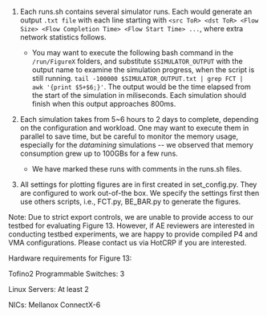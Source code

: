1. Each runs.sh contains several simulator runs. Each would generate an output ``.txt file`` with each line starting with ``<src ToR> <dst ToR> <Flow Size> <Flow Completion Time> <Flow Start Time> ...``, where extra network statistics follows.
    - You may want to execute the following bash command in the `/run/FigureX` folders, and substitute ``$SIMULATOR_OUTPUT`` with the output name to examine the simulation progress, when the script is still running. 
    ``tail -100000 $SIMULATOR_OUTPUT.txt | grep FCT |  awk '{print $5+$6;}'``. 
    The output would be the time elapsed from the start of the simulation in miliseconds. Each simulation should finish when this output approaches 800ms.

2. Each simulation takes from 5~6 hours to 2 days to complete, depending on the configuration and workload. One may want to execute them in parallel to save time, but be careful to monitor the memory usage, especially for the *datamining* simulations -- we observed that memory consumption grew up to 100GBs for a few runs.
    - We have marked these runs with comments in the runs.sh files.

3. All settings for plotting figures are in first created in set_config.py. They are configured to work out-of-the box. We specify the settings first then use others scripts, i.e., FCT.py, BE_BAR.py to generate the figures.

Note: Due to strict export controls, we are unable to provide access to our testbed for evaluating Figure 13. However, if AE reviewers are interested in conducting testbed experiments, we are happy to provide compiled P4 and VMA configurations. Please contact us via HotCRP if you are interested.

Hardware requirements for Figure 13:
	
 Tofino2 Programmable Switches: 3
	
 Linux Servers: At least 2
	
 NICs: Mellanox ConnectX-6
